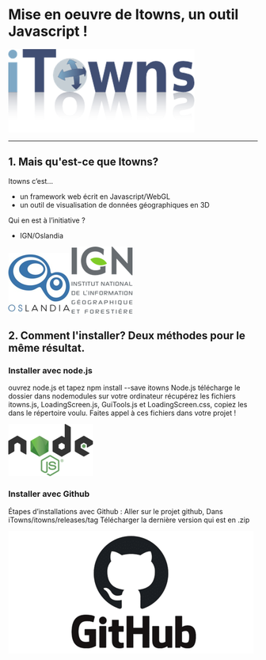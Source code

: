 # Mise en oeuvre de Itowns, un outil Javascript ! 

![image](/3d/media/Image1.png "Title")

---

## 1. Mais qu'est-ce que Itowns? 

Itowns c’est…
  - un framework web écrit en Javascript/WebGL
  - un outil de visualisation de données géographiques en 3D

Qui en est à l’initiative ? 
  - IGN/Oslandia

![image](/3d/media/Image2.png "Title")
![image](/3d/media/Image3.png "Title")

## 2. Comment l'installer? Deux méthodes pour le même résultat.
### Installer avec  node.js 

ouvrez node.js et tapez
npm install --save itowns
Node.js télécharge le dossier dans nodemodules sur votre ordinateur
récupérez les fichiers itowns.js, LoadingScreen.js, GuiTools.js et LoadingScreen.css, copiez les dans le répertoire voulu.
Faites appel à ces fichiers dans votre projet !

![image](/3d/media/Image4.png "Title")

### Installer avec Github
Étapes d’installations avec Github  : 
Aller sur le projet github, 
Dans iTowns/itowns/releases/tag 
Télécharger la dernière version qui est en .zip

![image](/3d/media/Image5.png "Title")
